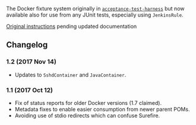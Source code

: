 The Docker fixture system originally in [`acceptance-test-harness`](https://github.com/jenkinsci/acceptance-test-harness) but now available also for use from any JUnit tests, especially using `JenkinsRule`.

[Original instructions](https://github.com/jenkinsci/acceptance-test-harness/blob/076069e04b96ba54965d18a66b57885d470da5b6/docs/FIXTURES.md) pending updated documentation

## Changelog

### 1.2 (2017 Nov 14)

* Updates to `SshdContainer` and `JavaContainer`.

### 1.1 (2017 Oct 12)

* Fix of status reports for older Docker versions (1.7 claimed).
* Metadata fixes to enable easier consumption from newer parent POMs.
* Avoiding use of stdio redirects which can confuse Surefire.
